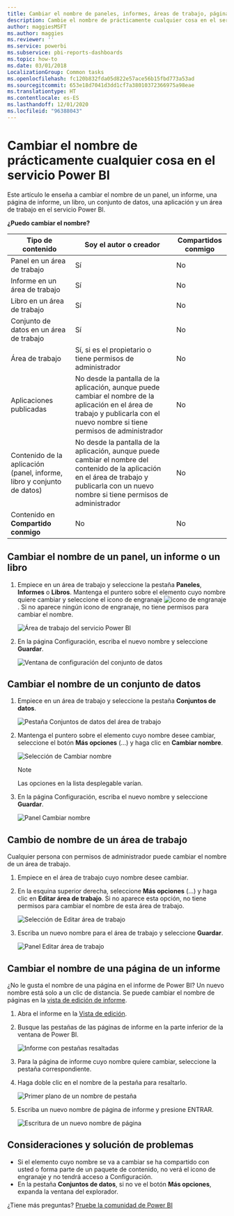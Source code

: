 ```yaml
---
title: Cambiar el nombre de paneles, informes, áreas de trabajo, páginas de informe y conjuntos de datos
description: Cambie el nombre de prácticamente cualquier cosa en el servicio Power BI.
author: maggiesMSFT
ms.author: maggies
ms.reviewer: ''
ms.service: powerbi
ms.subservice: pbi-reports-dashboards
ms.topic: how-to
ms.date: 03/01/2018
LocalizationGroup: Common tasks
ms.openlocfilehash: fc120b832fda05d822e57ace56b15fbd773a53ad
ms.sourcegitcommit: 653e18d7041d3dd1cf7a38010372366975a98eae
ms.translationtype: HT
ms.contentlocale: es-ES
ms.lasthandoff: 12/01/2020
ms.locfileid: "96388043"
---
```

# <a name="rename-almost-anything-in-power-bi-service"></a>Cambiar el nombre de prácticamente cualquier cosa en el servicio Power BI
Este artículo le enseña a cambiar el nombre de un panel, un informe, una página de informe, un libro, un conjunto de datos, una aplicación y un área de trabajo en el servicio Power BI.

**¿Puedo cambiar el nombre?**

| Tipo de contenido | Soy el autor o creador | Compartidos conmigo |
| --- | --- | --- |
| Panel en un área de trabajo |Sí |No |
| Informe en un área de trabajo |Sí |No |
| Libro en un área de trabajo |Sí |No |
| Conjunto de datos en un área de trabajo |Sí |No |
| Área de trabajo |Sí, si es el propietario o tiene permisos de administrador |No |
| Aplicaciones publicadas |No desde la pantalla de la aplicación, aunque puede cambiar el nombre de la aplicación en el área de trabajo y publicarla con el nuevo nombre si tiene permisos de administrador |No |
| Contenido de la aplicación (panel, informe, libro y conjunto de datos) |No desde la pantalla de la aplicación, aunque puede cambiar el nombre del contenido de la aplicación en el área de trabajo y publicarla con un nuevo nombre si tiene permisos de administrador |No |
| Contenido en **Compartido conmigo** |No |No |

## <a name="rename-a-dashboard-report-or-workbook"></a>Cambiar el nombre de un panel, un informe o un libro
1. Empiece en un área de trabajo y seleccione la pestaña **Paneles**, **Informes** o **Libros**. Mantenga el puntero sobre el elemento cuyo nombre quiere cambiar y seleccione el icono de engranaje ![icono de engranaje](media/service-rename/powerbi-cog-icon.png). Si no aparece ningún icono de engranaje, no tiene permisos para cambiar el nombre.
   
   ![Área de trabajo del servicio Power BI](media/service-rename/power-bi-workspace-dashboards.png)
2. En la página Configuración, escriba el nuevo nombre y seleccione **Guardar**.
   
   ![Ventana de configuración del conjunto de datos](media/service-rename/power-bi-rename-dashboard2.png)

## <a name="rename-a-dataset"></a>Cambiar el nombre de un conjunto de datos
1. Empiece en un área de trabajo y seleccione la pestaña **Conjuntos de datos**.
   
   ![Pestaña Conjuntos de datos del área de trabajo](media/service-rename/power-bi-ellipses.png)
2. Mantenga el puntero sobre el elemento cuyo nombre desee cambiar, seleccione el botón **Más opciones** (…) y haga clic en **Cambiar nombre**.  
   
      ![Selección de Cambiar nombre](media/service-rename/power-bi-rename-datasets.png)
   
   > [!NOTE]
   > Las opciones en la lista desplegable varían.
   > 
   > 
3. En la página Configuración, escriba el nuevo nombre y seleccione **Guardar**.
   
     ![Panel Cambiar nombre](media/service-rename/power-bi-rename.png)

## <a name="rename-a-workspace"></a>Cambio de nombre de un área de trabajo
Cualquier persona con permisos de administrador puede cambiar el nombre de un área de trabajo.

1. Empiece en el área de trabajo cuyo nombre desee cambiar.
2. En la esquina superior derecha, seleccione **Más opciones** (…) y haga clic en **Editar área de trabajo**. Si no aparece esta opción, no tiene permisos para cambiar el nombre de esta área de trabajo. 
   
    ![Selección de Editar área de trabajo](media/service-rename/power-bi-edit-workspace.png)
3. Escriba un nuevo nombre para el área de trabajo y seleccione **Guardar**.
   
   ![Panel Editar área de trabajo](media/service-rename/power-bi-workspace-rename.png)

## <a name="rename-a-page-in-a-report"></a>Cambiar el nombre de una página de un informe
¿No le gusta el nombre de una página en el informe de Power BI?  Un nuevo nombre está solo a un clic de distancia. Se puede cambiar el nombre de páginas en la [vista de edición de informe](service-interact-with-a-report-in-editing-view.md).

1. Abra el informe en la [Vista de edición](../consumer/end-user-reading-view.md).
2. Busque las pestañas de las páginas de informe en la parte inferior de la ventana de Power BI.
   
    ![Informe con pestañas resaltadas](media/service-rename/report-page-tabs-new.png)
3. Para la página de informe cuyo nombre quiere cambiar, seleccione la pestaña correspondiente.
4. Haga doble clic en el nombre de la pestaña para resaltarlo.  
   
    ![Primer plano de un nombre de pestaña](media/service-rename/hilite-tab.png)
5. Escriba un nuevo nombre de página de informe y presione ENTRAR.
   
    ![Escritura de un nuevo nombre de página](media/service-rename/new-name.png)

## <a name="considerations-and-troubleshooting"></a>Consideraciones y solución de problemas
* Si el elemento cuyo nombre se va a cambiar se ha compartido con usted o forma parte de un paquete de contenido, no verá el icono de engranaje y no tendrá acceso a Configuración.
* En la pestaña **Conjuntos de datos**, si no ve el botón **Más opciones**, expanda la ventana del explorador.

¿Tiene más preguntas? [Pruebe la comunidad de Power BI](https://community.powerbi.com/)
